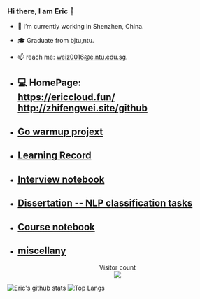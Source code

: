 ### Hi there, I am Eric 👋

* 🔭 I’m currently working in Shenzhen, China.    

* 🎓 Graduate from bjtu,ntu.  

* 📫 reach me: weiz0016@e.ntu.edu.sg.  

* 💻 HomePage:   
 https://ericcloud.fun/    
 http://zhifengwei.site/github
  ------
* ## [Go warmup projext]( https://github.com/EricOo0/Go_warmup)
* ## [Learning Record]( https://github.com/EricOo0/zhifengwei.blog)

* ## [Interview notebook](https://github.com/EricOo0/interview_prepare)
 
* ## [Dissertation -- NLP classification tasks]( https://github.com/EricOo0/Dissertation)

* ## [Course notebook](https://github.com/EricOo0/NTU_EEE_SP_course)

* ## [miscellany](https://github.com/EricOo0/my_repo)

<p align="center"> 
  Visitor count<br>
  <img src="https://profile-counter.glitch.me/EricOo0/count.svg" />
</p>  

![Eric's github stats](https://github-readme-stats.vercel.app/api?username=EricOo0&theme=vue-dark)
![Top Langs](https://github-readme-stats.vercel.app/api/top-langs/?username=EricOo0&theme=vue-dark)  

<!--
**EricOo0/EricOo0** is a ✨ _special_ ✨ repository because its `README.md` (this file) appears on your GitHub profile.

Here are some ideas to get you started:

- 🔭 I’m currently working on ...
- 🌱 I’m currently learning ...
- 👯 I’m looking to collaborate on ...
- 🤔 I’m looking for help with ...
- 💬 Ask me about ...
- 📫 How to reach me: ...
- 😄 Pronouns: ...
- ⚡ Fun fact: ...
  -->
